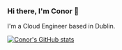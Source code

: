 ### Hi there, I'm Conor 👋

I'm a Cloud Engineer based in Dublin.

[![Conor's GitHub stats](https://github-readme-stats.vercel.app/api?username=conorshortt123&show_icons=true&theme=radical)](https://github.com/conorshortt123/github-readme-stats)

<!--
**conorshortt123/conorshortt123** is a ✨ _special_ ✨ repository because its `README.md` (this file) appears on your GitHub profile.
